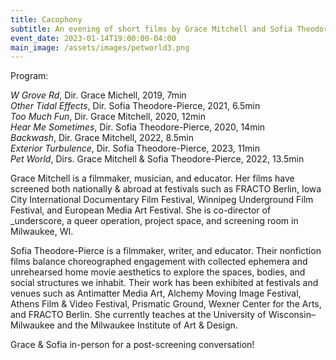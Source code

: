 ```yaml
---
title: Cacophony
subtitle: An evening of short films by Grace Mitchell and Sofia Theodore-Pierce
event_date: 2023-01-14T19:00:00-04:00
main_image: /assets/images/petworld3.png
---
```


Program:

_W Grove Rd_, Dir. Grace Michell, 2019, 7min<br>
_Other Tidal Effects_, Dir. Sofia Theodore-Pierce, 2021, 6.5min<br>
_Too Much Fun_, Dir. Grace Mitchell, 2020, 12min<br>
_Hear Me Sometimes_, Dir. Sofia Theodore-Pierce, 2020, 14min<br>
_Backwash_, Dir. Grace Mitchell, 2022, 8.5min<br>
_Exterior Turbulence_, Dir. Sofia Theodore-Pierce, 2023, 11min<br>
_Pet World_, Dirs. Grace Mitchell & Sofia Theodore-Pierce, 2022, 13.5min

Grace Mitchell is a filmmaker, musician, and educator. Her films have screened both nationally & abroad at festivals such as FRACTO Berlin, Iowa City International Documentary Film Festival, Winnipeg Underground Film Festival, and European Media Art Festival. She is co-director of _underscore, a queer operation, project space, and screening room in Milwaukee, WI.

Sofia Theodore-Pierce is a filmmaker, writer, and educator. Their nonfiction films balance choreographed engagement with collected ephemera and unrehearsed home movie aesthetics to explore the spaces, bodies, and social structures we inhabit. Their work has been exhibited at festivals and venues such as Antimatter Media Art, Alchemy Moving Image Festival, Athens Film & Video Festival, Prismatic Ground, Wexner Center for the Arts, and FRACTO Berlin. She currently teaches at the University of Wisconsin–Milwaukee and the Milwaukee Institute of Art & Design.

Grace & Sofia in-person for a post-screening conversation!
